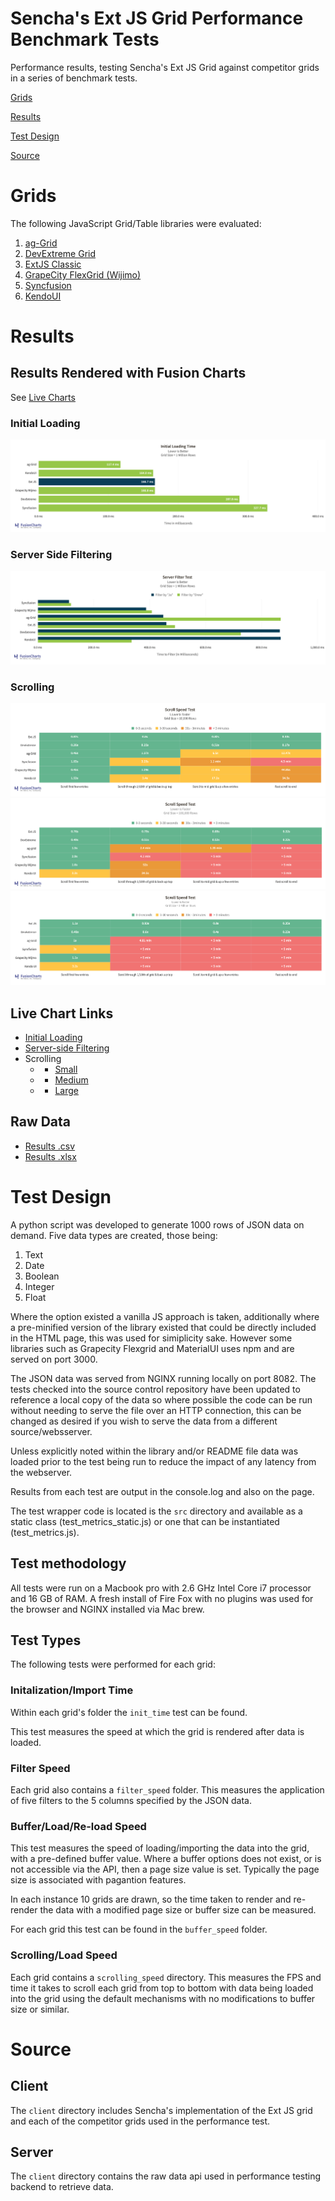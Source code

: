 # Sencha's Ext JS Grid Performance Benchmark Tests

Performance results, testing Sencha's Ext JS Grid against competitor grids in a series of benchmark tests.

[Grids](#Grids)

[Results](#Results)

[Test Design](#Test-Design)

[Source](#Source)

# Grids
The following JavaScript Grid/Table libraries were evaluated:

1. [ag-Grid](https://www.ag-grid.com/)
2. [DevExtreme Grid](https://js.devexpress.com/Overview/DataGrid/)
3. [ExtJS Classic](https://docs.sencha.com/extjs/7.2.0/classic/Ext.grid.Panel.html)
4. [GrapeCity FlexGrid (Wijimo)](https://www.grapecity.com/wijmo-flexgrid)
5. [Syncfusion](https://www.syncfusion.com/javascript-ui-controls/js-data-grid)
6. [KendoUI](https://demos.telerik.com/kendo-ui/grid/index?_ga=2.243489477.1357119994.1584889528-1295651737.1584889528)

# Results

## Results Rendered with Fusion Charts
See [Live Charts](https://github.com/sencha/extjs-grid-performance#live-chart-links)
### Initial Loading
![alt text](./results/charts/intial_load_fc.png)

### Server Side Filtering
![alt text](./results/charts/server_side_filtering_fc.png)

### Scrolling
![alt text](./results/charts/scroll_small.png)
![alt text](./results/charts/scroll_medium.png)
![alt text](./results/charts/scroll_large.png)

## Live Chart Links
* [Initial Loading](https://static.fusioncharts.com/sencha/initial-load-time.html)
* [Server-side Filtering](https://static.fusioncharts.com/sencha/server-filter-test.html)
* Scrolling
    * * [Small](https://static.fusioncharts.com/sencha/scroll-time-small.html)
    * * [Medium](https://static.fusioncharts.com/sencha/scroll-time-mid.html)
    * * [Large](https://static.fusioncharts.com/sencha/scroll-time-large.html)

## Raw Data

* [Results .csv](Grid_Performance_Benchmark_Results_CSV.csv)
* [Results .xlsx](Grid_Performance_Benchmark_Results_XLS.xlsx.cpgz)

# Test Design

A python script was developed to generate 1000 rows of JSON data on demand. Five data types are created, those being:

1. Text
2. Date
3. Boolean
4. Integer
5. Float

Where the option existed a vanilla JS approach is taken, additionally where a pre-minified version of the library existed that could be directly included
in the HTML page, this was used for simiplicity sake. However some libraries such as Grapecity Flexgrid and MaterialUI uses npm and are served on port 3000.

The JSON data was served from NGINX running locally on port 8082. The tests checked into the source control repository have been updated to
reference a local copy of the data so where possible the code can be run without needing to serve the file over an HTTP connection, this can be changed as desired if you wish to serve
the data from a different source/websserver.

Unless explicitly noted within the library and/or README file data was loaded prior to the test being run to reduce the impact of any latency from the webserver.

Results from each test are output in the console.log and also on the page.

The test wrapper code is located is the `src` directory and available as a static class (test_metrics_static.js) or one that can be instantiated (test_metrics.js).

## Test methodology

All tests were run on a Macbook pro with 2.6 GHz Intel Core i7 processor and 16 GB of RAM. A fresh install of Fire Fox with no plugins was used for the browser and NGINX installed via Mac brew.


## Test Types

The following tests were performed for each grid:

### Initalization/Import Time

Within each grid's folder the `init_time` test can be found.

This test measures the speed at which the grid is rendered after data is loaded.

### Filter Speed

Each grid also contains a `filter_speed` folder. This measures the application of
five filters to the 5 columns specified by the JSON data.


### Buffer/Load/Re-load Speed

This test measures the speed of loading/importing the data into the grid, with a pre-defined buffer value.
Where a buffer options does not exist, or is not accessible via the API, then a page size value is set. Typically the page size is associated with pagantion features.

In each instance 10 grids are drawn, so the time taken to render and re-render the data with a modified
page size or buffer size can be measured.

For each grid this test can be found in the `buffer_speed` folder.


### Scrolling/Load Speed

Each grid contains a `scrolling_speed` directory. This measures the FPS and time it takes to scroll each grid from top to bottom with data being loaded into the grid using the default
mechanisms with no modifications to buffer size or similar.

# Source

## Client
The `client` directory includes Sencha's implementation of the Ext JS grid and each of the competitor grids used in the performance test. 

## Server
The `client` directory contains the raw data api used in performance testing backend to retrieve data. 



